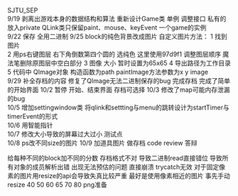 SJTU_SEP    
9/19 剥离出游戏本身的数据结构和算法 重新设计Game类 单例 调整接口 私有的放入private  QLink类只保留paint、mouse、keyEvent 一个game的实例   
9/22 保存  全用二进制
9/25 block的纯色背景改成图片 自定义图片方法：
1 找到图片  
2 用ps右键图层 右下角倒数第四个圆的 选纯色 这里使用97d9f1 调整图层顺序 魔法笔删除原图层中空白部分
3 图像 大小 暂时设置为65x65
4 导出路径为工作目录
5 代码中 QImage对象 构造函数为path paintImage方法参数为x y image  
9/29 补全存档的内容 修复了QImage无法二进制保存的bug 完成存档 完成了简单的开始界面
10/2 暂停 开始、结束界面 存档可选择 
10/3 修改了map可能内存泄漏的bug   
10/5 增加settingwindow类 将qlink和settting与menu的跳转设计为startTimer与timerEvent的形式    
10/6 用智能指针  
10/7 修改大小导致的屏幕过大过小  测试点          
10/8 ps改不同size的图片 
10/9 加道具图片 做存档 code review  答辩     

给每种不同的block加不同的分数
存档格式不对 导致二进制read直接错位 导致所有对象的成员解析出错 出现无法预估的问题 直接崩溃 trycatch无效
对于固定像素的图片用resize的api会导致失真比较严重 最好是使用像素相近的图片 事先手动resize 40 50 60 65 70 80 png准备